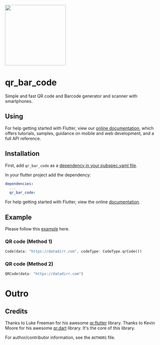 [<img src="https://datadirr.com/datadirr.png" width="200" />](https://datadirr.com)

# qr_bar_code

Simple and fast QR code and Barcode generator and scanner with smartphones.

## Using

For help getting started with Flutter, view our
[online documentation](https://pub.dev/documentation/qr_bar_code/latest), which offers tutorials,
samples, guidance on mobile and web development, and a full API reference.

## Installation

First, add `qr_bar_code` as a [dependency in your pubspec.yaml file](https://flutter.dev/docs/development/platform-integration/platform-channels).

In your flutter project add the dependency:

```yml
dependencies:
  ...
  qr_bar_code:
```

For help getting started with Flutter, view the online
[documentation](https://flutter.io/).


## Example

Please follow this [example](https://github.com/datadirr/qr_bar_code/tree/master/example) here.


### QR code (Method 1)

```dart
Code(data: "https://datadirr.com", codeType: CodeType.qrCode())
```

### QR code (Method 2)

```dart
QRCode(data: "https://datadirr.com")
```


# Outro
## Credits
Thanks to Luke Freeman for his awesome [qr.flutter](https://github.com/theyakka/qr.flutter) library.
Thanks to Kevin Moore for his awesome [qr.dart](https://github.com/kevmoo/qr.dart) library. It's the core of this library.

For author/contributor information, see the `AUTHORS` file.